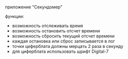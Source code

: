 приложение "Секундомер"

функции:
- возможность отслеживать время
- возможность остановить отсчет времени
- возможность сбросить текущий отсчет времени
- каждая остановка или сброс записывается в лог
- точки циферблата должны мерцать 2 раза в секунду
- для циферблата использовать шрифт Digital-7
